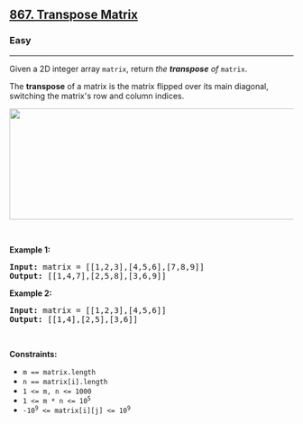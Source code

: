 <h2><a href="https://leetcode.com/problems/transpose-matrix/?envType=problem-list-v2&envId=matrix&difficulty=EASY">867. Transpose Matrix</a></h2><h3>Easy</h3><hr><p>Given a 2D integer array <code>matrix</code>, return <em>the <strong>transpose</strong> of</em> <code>matrix</code>.</p>

<p>The <strong>transpose</strong> of a matrix is the matrix flipped over its main diagonal, switching the matrix&#39;s row and column indices.</p>

<p><img alt="" src="https://assets.leetcode.com/uploads/2021/02/10/hint_transpose.png" style="width: 600px; height: 197px;" /></p>

<p>&nbsp;</p>
<p><strong class="example">Example 1:</strong></p>

<pre>
<strong>Input:</strong> matrix = [[1,2,3],[4,5,6],[7,8,9]]
<strong>Output:</strong> [[1,4,7],[2,5,8],[3,6,9]]
</pre>

<p><strong class="example">Example 2:</strong></p>

<pre>
<strong>Input:</strong> matrix = [[1,2,3],[4,5,6]]
<strong>Output:</strong> [[1,4],[2,5],[3,6]]
</pre>

<p>&nbsp;</p>
<p><strong>Constraints:</strong></p>

<ul>
	<li><code>m == matrix.length</code></li>
	<li><code>n == matrix[i].length</code></li>
	<li><code>1 &lt;= m, n &lt;= 1000</code></li>
	<li><code>1 &lt;= m * n &lt;= 10<sup>5</sup></code></li>
	<li><code>-10<sup>9</sup> &lt;= matrix[i][j] &lt;= 10<sup>9</sup></code></li>
</ul>

